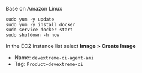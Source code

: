 Base on Amazon Linux

```
sudo yum -y update
sudo yum -y install docker
sudo service docker start
sudo shutdown -h now
```

In the EC2 instance list select **Image > Create Image**

- Name: `devextreme-ci-agent-ami`
- Tag: `Product=devextreme-ci`
